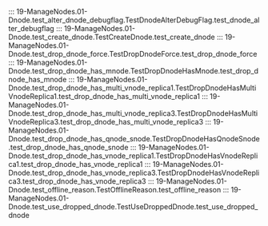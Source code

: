 ::: 19-ManageNodes.01-Dnode.test_alter_dnode_debugflag.TestDnodeAlterDebugFlag.test_dnode_alter_debugflag
::: 19-ManageNodes.01-Dnode.test_create_dnode.TestCreateDnode.test_create_dnode
::: 19-ManageNodes.01-Dnode.test_drop_dnode_force.TestDropDnodeForce.test_drop_dnode_force
::: 19-ManageNodes.01-Dnode.test_drop_dnode_has_mnode.TestDropDnodeHasMnode.test_drop_dnode_has_mnode
::: 19-ManageNodes.01-Dnode.test_drop_dnode_has_multi_vnode_replica1.TestDropDnodeHasMultiVnodeReplica1.test_drop_dnode_has_multi_vnode_replica1
::: 19-ManageNodes.01-Dnode.test_drop_dnode_has_multi_vnode_replica3.TestDropDnodeHasMultiVnodeReplica3.test_drop_dnode_has_multi_vnode_replica3
::: 19-ManageNodes.01-Dnode.test_drop_dnode_has_qnode_snode.TestDropDnodeHasQnodeSnode.test_drop_dnode_has_qnode_snode
::: 19-ManageNodes.01-Dnode.test_drop_dnode_has_vnode_replica1.TestDropDnodeHasVnodeReplica1.test_drop_dnode_has_vnode_replica1
::: 19-ManageNodes.01-Dnode.test_drop_dnode_has_vnode_replica3.TestDropDnodeHasVnodeReplica3.test_drop_dnode_has_vnode_replica3
::: 19-ManageNodes.01-Dnode.test_offline_reason.TestOfflineReason.test_offline_reason
::: 19-ManageNodes.01-Dnode.test_use_dropped_dnode.TestUseDroppedDnode.test_use_dropped_dnode
